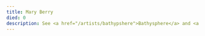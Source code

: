 ```yaml
---
title: Mary Berry
died: 0
description: See <a href="/artists/bathypshere">Bathysphere</a> and <a href="/artists/dale_kerrigan">Dale Kerrigan</a>
---
```

